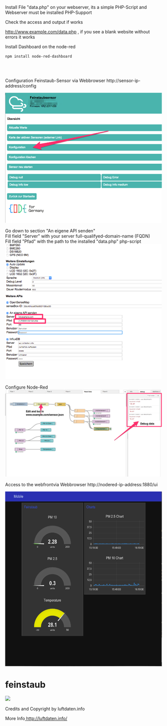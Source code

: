 
Install File "data.php" on your webserver, its a simple PHP-Script and Webserver must be installed PHP-Support

Check the access and output if works 

http://www.example.com/data.php , if you see a blank website without errors it works<br>







Install Dashboard on the node-red 
```
npm install node-red-dashboard
```
<br>
<br>

Configuration Feinstaub-Sensor via Webbrowser http://sensor-ip-address/config


<img src="https://github.com/unixweb/feinstaub/blob/master/mobile/pictures/sensor-config-step-1.png"><br>

Go down to section "An eigene API senden"<br>
Fill field "Server" with your server full-qualifyed-domain-name (FQDN)<br>
Fill field "Pfad" with the path to the installed "data.php" php-script<br>
<img src="https://github.com/unixweb/feinstaub/blob/master/mobile/pictures/configuration-feinstaub-sensor.png"><br>


Configure Node-Red
<img src="https://github.com/unixweb/feinstaub/blob/master/mobile/pictures/Node-RED-Flow.png"><br>


Access to the webfrontvia Webbrowser http://nodered-ip-address:1880/ui

<img src="https://github.com/unixweb/feinstaub/blob/master/mobile/pictures/Node-RED_Dashboard.png">

# feinstaub



<img src="https://blog.unixweb.de/wp-content/uploads/2017/05/Luftdaten.jpg">


Credits and Copyright by luftdaten.info 

More Info<a href="http://luftdaten.info/" target="_blank"> http://luftdaten.info/</a>
